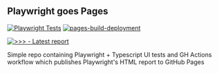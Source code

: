 ## Playwright goes Pages

[![Playwright Tests](https://github.com/danilo-vasojevic/pw_goes_pages/actions/workflows/playwright.yml/badge.svg?branch=main)](https://github.com/danilo-vasojevic/pw_goes_pages/actions/workflows/playwright.yml)
[![pages-build-deployment](https://github.com/danilo-vasojevic/pw_goes_pages/actions/workflows/pages/pages-build-deployment/badge.svg?branch=gh-pages)](https://github.com/danilo-vasojevic/pw_goes_pages/actions/workflows/pages/pages-build-deployment)


[![>>> - Latest report](https://img.shields.io/badge/>>>-Latest_report-2ea44f)](https://danilo-vasojevic.github.io/pw_goes_pages/)

Simple repo containing Playwright + Typescript UI tests and GH Actions workflow which publishes Playwright's HTML report to GitHub Pages